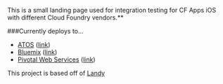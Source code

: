 This is a small landing page used for integration testing for CF Apps
iOS with different Cloud Foundry vendors.**

###Currently deploys to...
  - [ATOS](https://canopy-cloud.com/application-platforms/atos-cloud-foundry) ([link](https://cf-apps.apps.eu01.cf.canopy-cloud.com))
  - [Bluemix](https://console.ng.bluemix.net) ([link](https://cf-apps.mybluemix.net))
  - [Pivotal Web Services](https://run.pivotal.io) ([link](https://cf-apps.cfapps.io))

This project is based off of [Landy](https://github.com/paolotripodi/Landy-v1.0)
